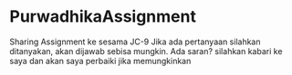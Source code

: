 # PurwadhikaAssignment

Sharing Assignment ke sesama JC-9
Jika ada pertanyaan silahkan ditanyakan, akan dijawab sebisa mungkin.
Ada saran? silahkan kabari ke saya dan akan saya perbaiki jika memungkinkan
